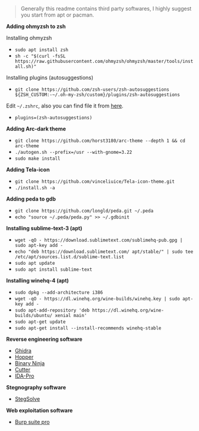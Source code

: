 > Generally this readme contains third party softwares, I highly suggest you start from apt or pacman.

**Adding ohmyzsh to zsh**

  Installing ohmyzsh
  * `sudo apt install zsh`
  * `sh -c "$(curl -fsSL https://raw.githubusercontent.com/ohmyzsh/ohmyzsh/master/tools/install.sh)"`
  
  Installing plugins (autosuggestions) 
  * `git clone https://github.com/zsh-users/zsh-autosuggestions ${ZSH_CUSTOM:-~/.oh-my-zsh/custom}/plugins/zsh-autosuggestions`
    
  Edit `~/.zshrc`, also you can find file it from [here](https://github.com/ByamB4/Fresh-Unix-OS/blob/master/~/.zshrc).
  * `plugins=(zsh-autosuggestions)` 
 
**Adding Arc-dark theme**

 * `git clone https://github.com/horst3180/arc-theme --depth 1 && cd arc-theme`
 * `./autogen.sh --prefix=/usr --with-gnome=3.22`
 * `sudo make install`

**Adding Tela-icon**
 
 * `git clone https://github.com/vinceliuice/Tela-icon-theme.git`
 * `./install.sh -a`
 
**Adding peda to gdb**

 * `git clone https://github.com/longld/peda.git ~/.peda`
 * `echo "source ~/.peda/peda.py" >> ~/.gdbinit`
 
**Installing sublime-text-3 (apt)**

 * `wget -qO - https://download.sublimetext.com/sublimehq-pub.gpg | sudo apt-key add -`
 * `echo "deb https://download.sublimetext.com/ apt/stable/" | sudo tee /etc/apt/sources.list.d/sublime-text.list`
 * `sudo apt update`
 * `sudo apt install sublime-text`
 
**Installing winehq-4 (apt)**
 * `sudo dpkg --add-architecture i386`
 * `wget -qO - https://dl.winehq.org/wine-builds/winehq.key | sudo apt-key add -`
 * `sudo apt-add-repository 'deb https://dl.winehq.org/wine-builds/ubuntu/ xenial main'`
 * `sudo apt-get update`
 * `sudo apt-get install --install-recommends winehq-stable`

**Reverse engineering software**
  
  * [Ghidra](https://ghidra-sre.org/)
  * [Hopper](https://www.hopperapp.com/)
  * [Binary Ninja](https://binary.ninja/demo/)
  * [Cutter](https://cutter.re/)
  * [IDA-Pro](https://drive.google.com/uc?id=1alqfGr6w9RBoRWqMo_7GEvLhu8H8lkuc&export=download)
  
**Stegnography software**
  * [StegSolve](https://drive.google.com/open?id=1VFn2ukSjw7YU8PeJNdR4KwndWBR1ejEY)

**Web exploitation software**
  * [Burp suite pro](https://drive.google.com/file/d/1Kuu4XWobxPJN_XE_h0P5-NdQOZAQ8fgx/view?usp=sharing)
 
